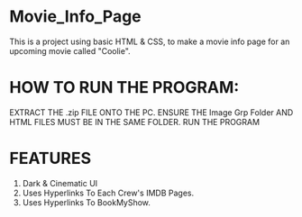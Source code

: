 # Movie_Info_Page
This is a project using basic HTML & CSS, to make a movie info page for an upcoming movie called "Coolie".

# HOW TO RUN THE PROGRAM:
EXTRACT THE .zip FILE ONTO THE PC.
ENSURE THE Image Grp Folder AND HTML FILES MUST BE IN THE SAME FOLDER.
RUN THE PROGRAM

# FEATURES
1) Dark & Cinematic UI
2) Uses Hyperlinks To Each Crew's IMDB Pages.
3) Uses Hyperlinks To BookMyShow.
